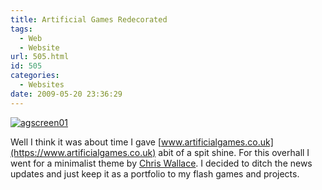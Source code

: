 ```yaml
---
title: Artificial Games Redecorated
tags:
  - Web
  - Website
url: 505.html
id: 505
categories:
  - Websites
date: 2009-05-20 23:36:29
---
```


[![agscreen01](https://mikecann.co.uk/wp-content/uploads/2009/05/agscreen01.png "agscreen01")](https://www.artificialgames.co.uk)

Well I think it was about time I gave [www.artificialgames.co.uk](https://www.artificialgames.co.uk) abit of a spit shine. For this overhall I went for a minimalist theme by [Chris Wallace](https://www.chris-wallace.com/). I decided to ditch the news updates and just keep it as a portfolio to my flash games and projects.